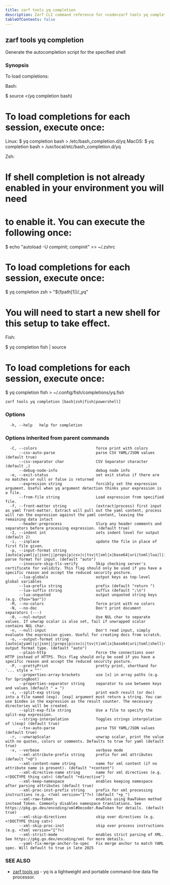 ```yaml
---
title: zarf tools yq completion
description: Zarf CLI command reference for <code>zarf tools yq completion</code>.
tableOfContents: false
---
```


<!-- Page generated by Zarf; DO NOT EDIT -->

## zarf tools yq completion

Generate the autocompletion script for the specified shell

### Synopsis

To load completions:

Bash:

$ source <(yq completion bash)

# To load completions for each session, execute once:
Linux:
  $ yq completion bash > /etc/bash_completion.d/yq
MacOS:
  $ yq completion bash > /usr/local/etc/bash_completion.d/yq

Zsh:

# If shell completion is not already enabled in your environment you will need
# to enable it.  You can execute the following once:

$ echo "autoload -U compinit; compinit" >> ~/.zshrc

# To load completions for each session, execute once:
$ yq completion zsh > "${fpath[1]}/_yq"

# You will need to start a new shell for this setup to take effect.

Fish:

$ yq completion fish | source

# To load completions for each session, execute once:
$ yq completion fish > ~/.config/fish/completions/yq.fish


```
zarf tools yq completion [bash|zsh|fish|powershell]
```

### Options

```
  -h, --help   help for completion
```

### Options inherited from parent commands

```
  -C, --colors                          force print with colors
      --csv-auto-parse                  parse CSV YAML/JSON values (default true)
      --csv-separator char              CSV Separator character (default ,)
      --debug-node-info                 debug node info
  -e, --exit-status                     set exit status if there are no matches or null or false is returned
      --expression string               forcibly set the expression argument. Useful when yq argument detection thinks your expression is a file.
      --from-file string                Load expression from specified file.
  -f, --front-matter string             (extract|process) first input as yaml front-matter. Extract will pull out the yaml content, process will run the expression against the yaml content, leaving the remaining data intact
      --header-preprocess               Slurp any header comments and separators before processing expression. (default true)
  -I, --indent int                      sets indent level for output (default 2)
  -i, --inplace                         update the file in place of first file given.
  -p, --input-format string             [auto|a|yaml|y|json|j|props|p|csv|c|tsv|t|xml|x|base64|uri|toml|lua|l|ini|i] parse format for input. (default "auto")
      --insecure-skip-tls-verify        Skip checking server's certificate for validity. This flag should only be used if you have a specific reason and accept the reduced security posture.
      --lua-globals                     output keys as top-level global variables
      --lua-prefix string               prefix (default "return ")
      --lua-suffix string               suffix (default ";\n")
      --lua-unquoted                    output unquoted string keys (e.g. {foo="bar"})
  -M, --no-colors                       force print with no colors
  -N, --no-doc                          Don't print document separators (---)
  -0, --nul-output                      Use NUL char to separate values. If unwrap scalar is also set, fail if unwrapped scalar contains NUL char.
  -n, --null-input                      Don't read input, simply evaluate the expression given. Useful for creating docs from scratch.
  -o, --output-format string            [auto|a|yaml|y|json|j|props|p|csv|c|tsv|t|xml|x|base64|uri|toml|shell|s|lua|l|ini|i] output format type. (default "auto")
      --plain-http                      Force the connections over HTTP instead of HTTPS. This flag should only be used if you have a specific reason and accept the reduced security posture.
  -P, --prettyPrint                     pretty print, shorthand for '... style = ""'
      --properties-array-brackets       use [x] in array paths (e.g. for SpringBoot)
      --properties-separator string     separator to use between keys and values (default " = ")
  -s, --split-exp string                print each result (or doc) into a file named (exp). [exp] argument must return a string. You can use $index in the expression as the result counter. The necessary directories will be created.
      --split-exp-file string           Use a file to specify the split-exp expression.
      --string-interpolation            Toggles strings interpolation of \(exp) (default true)
      --tsv-auto-parse                  parse TSV YAML/JSON values (default true)
  -r, --unwrapScalar                    unwrap scalar, print the value with no quotes, colors or comments. Defaults to true for yaml (default true)
  -v, --verbose                         verbose mode
      --xml-attribute-prefix string     prefix for xml attributes (default "+@")
      --xml-content-name string         name for xml content (if no attribute name is present). (default "+content")
      --xml-directive-name string       name for xml directives (e.g. <!DOCTYPE thing cat>) (default "+directive")
      --xml-keep-namespace              enables keeping namespace after parsing attributes (default true)
      --xml-proc-inst-prefix string     prefix for xml processing instructions (e.g. <?xml version="1"?>) (default "+p_")
      --xml-raw-token                   enables using RawToken method instead Token. Commonly disables namespace translations. See https://pkg.go.dev/encoding/xml#Decoder.RawToken for details. (default true)
      --xml-skip-directives             skip over directives (e.g. <!DOCTYPE thing cat>)
      --xml-skip-proc-inst              skip over process instructions (e.g. <?xml version="1"?>)
      --xml-strict-mode                 enables strict parsing of XML. See https://pkg.go.dev/encoding/xml for more details.
      --yaml-fix-merge-anchor-to-spec   Fix merge anchor to match YAML spec. Will default to true in late 2025
```

### SEE ALSO

* [zarf tools yq](/commands/zarf_tools_yq/)	 - yq is a lightweight and portable command-line data file processor.

